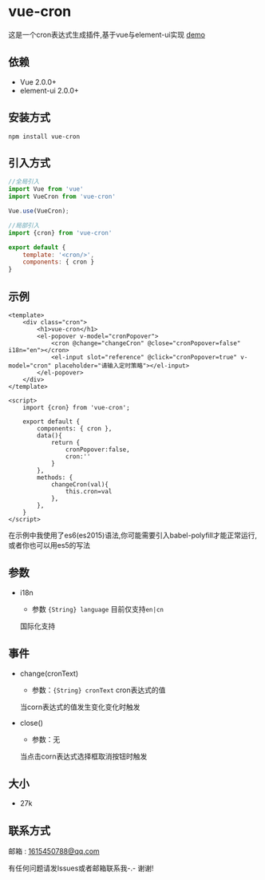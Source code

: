 # vue-cron
这是一个cron表达式生成插件,基于vue与element-ui实现
[demo](https://1615450788.github.io/vue-cron/dist/index)


## 依赖
- Vue 2.0.0+
- element-ui 2.0.0+

## 安装方式
```
npm install vue-cron
```

## 引入方式
```javascript
//全局引入
import Vue from 'vue'
import VueCron from 'vue-cron'

Vue.use(VueCron);

//局部引入
import {cron} from 'vue-cron'

export default {
    template: '<cron/>',
    components: { cron }
}
```

## 示例
```vue
<template>
    <div class="cron">
        <h1>vue-cron</h1>
        <el-popover v-model="cronPopover">
            <cron @change="changeCron" @close="cronPopover=false" i18n="en"></cron>
            <el-input slot="reference" @click="cronPopover=true" v-model="cron" placeholder="请输入定时策略"></el-input>
        </el-popover>
    </div>
</template>

<script>
    import {cron} from 'vue-cron';

    export default {
        components: { cron },
        data(){
            return {
                cronPopover:false,
                cron:''
            }
        },
        methods: {
            changeCron(val){
                this.cron=val
            },
        },
    }
</script>
```

在示例中我使用了es6(es2015)语法,你可能需要引入babel-polyfill才能正常运行,或者你也可以用es5的写法

## 参数

- i18n

    - 参数 `{String} language` 目前仅支持`en|cn`
    
    国际化支持

## 事件
- change(cronText)

    - 参数：`{String} cronText` cron表达式的值
    
    当corn表达式的值发生变化变化时触发
    
- close()

    - 参数：无
    
    当点击corn表达式选择框取消按钮时触发

## 大小
- 27k

## 联系方式

邮箱 : 1615450788@qq.com

有任何问题请发Issues或者邮箱联系我-.-  谢谢!
